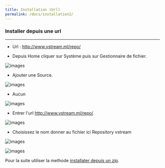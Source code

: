 ```yaml
---
title: Installation (Url)
permalink: /docs/installation2/
---
```


### Installer depuis une url
------

- Url : http://www.vstream.ml/repo/

- Depuis Home cliquer sur Système puis sur Gestionnaire de fichier.

![images](https://github.com/Kodi-vStream/venom-xbmc-doc/raw/gh-pages/img/install_repo.jpg)

- Ajouter une Source.

![images](https://github.com/Kodi-vStream/venom-xbmc-doc/raw/gh-pages/img/install_repo1.jpg)

- Aucun 

![images](https://github.com/Kodi-vStream/venom-xbmc-doc/raw/gh-pages/img/install_repo2.jpg)

 - Entrer l'url http://www.vstream.ml/repo/
 
![images](https://github.com/Kodi-vStream/venom-xbmc-doc/raw/gh-pages/img/install_repo3.jpg)

 - Choisissez le nom donner au fichier ici Repository vstream
 
![images](https://github.com/Kodi-vStream/venom-xbmc-doc/raw/gh-pages/img/install_repo4.jpg)

![images](https://github.com/Kodi-vStream/venom-xbmc-doc/raw/gh-pages/img/install_repo5.jpg)

Pour la suite utiliser la methode [installater depuis un zip](http://vstream.ga/docs/installation/).
